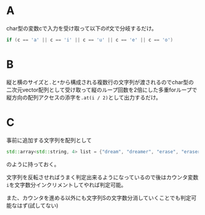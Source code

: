 # A

char型の変数cで入力を受け取って以下のif文で分岐するだけ。

```cpp
if (c == 'a' || c == 'i' || c == 'u' || c == 'e' || c == 'o')
```

# B

縦と横のサイズと`.`と`*`から構成される複数行の文字列が渡されるのでchar型の二次元vector配列として受け取って縦のループ回数を2倍にした多重forループで縦方向の配列アクセスの添字を`.at(i / 2)`として出力するだけ。

# C

事前に追加する文字列を配列として
```cpp
std::array<std::string, 4> list = {"dream", "dreamer", "erase", "eraser"};
```
のように持っておく。

文字列を反転させればうまく判定出来るようになっているので後はカウンタ変数`i`を文字数分インクリメントしてやれば判定可能。

また、カウンタを進める以外にも文字列Sの文字数分消していくことでも判定可能なはず(試してない)